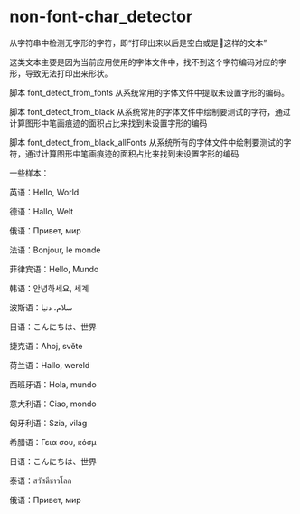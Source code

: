 # non-font-char_detector
从字符串中检测无字形的字符，即“打印出来以后是空白或是࿰这样的文本”

这类文本主要是因为当前应用使用的字体文件中，找不到这个字符编码对应的字形，导致无法打印出来形状。

脚本 font_detect_from_fonts 从系统常用的字体文件中提取未设置字形的编码。

脚本 font_detect_from_black 从系统常用的字体文件中绘制要测试的字符，通过计算图形中笔画痕迹的面积占比来找到未设置字形的编码

脚本 font_detect_from_black_allFonts 从系统所有的字体文件中绘制要测试的字符，通过计算图形中笔画痕迹的面积占比来找到未设置字形的编码

一些样本：

英语：Hello, World

德语：Hallo, Welt

俄语：Привет, мир

法语：Bonjour, le monde

菲律宾语：Hello, Mundo

韩语：안녕하세요, 세계

波斯语：سلام، دنیا

日语：こんにちは、世界

捷克语：Ahoj, světe

荷兰语：Hallo, wereld

西班牙语：Hola, mundo

意大利语：Ciao, mondo

匈牙利语：Szia, világ

希腊语：Γεια σου, κόσμ

日语：こんにちは、世界

泰语：สวัสดีชาวโลก

俄语：Привет, мир